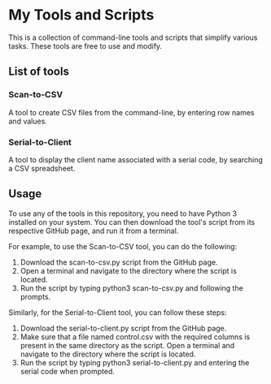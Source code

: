 # My Tools and Scripts

This is a collection of command-line tools and scripts that simplify various tasks. These tools are free to use and modify.


## List of tools

### Scan-to-CSV
A tool to create CSV files from the command-line, by entering row names and values.

### Serial-to-Client
A tool to display the client name associated with a serial code, by searching a CSV spreadsheet.

## Usage

To use any of the tools in this repository, you need to have Python 3 installed on your system. You can then download the tool's script from its respective GitHub page, and run it from a terminal.

For example, to use the Scan-to-CSV tool, you can do the following:

1. Download the scan-to-csv.py script from the GitHub page.
2. Open a terminal and navigate to the directory where the script is located.
3. Run the script by typing python3 scan-to-csv.py and following the prompts.

Similarly, for the Serial-to-Client tool, you can follow these steps:

1. Download the serial-to-client.py script from the GitHub page.
2. Make sure that a file named control.csv with the required columns is present in the same directory as the script.
    Open a terminal and navigate to the directory where the script is located.
3. Run the script by typing python3 serial-to-client.py and entering the serial code when prompted.
